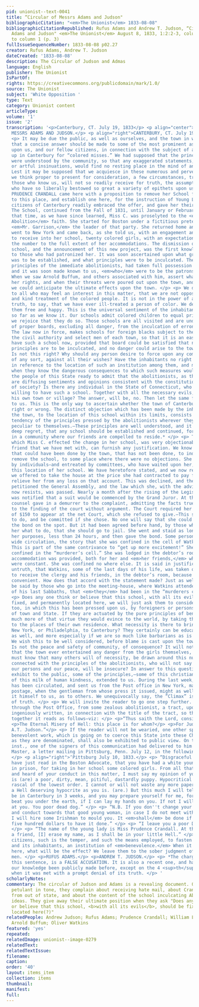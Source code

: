 ```yaml
---
pid: unionist--text-0041
title: “Circular of Messrs Adams and Judson"
bibliographicCitation: "<em>The Unionist</em> 1833-08-08"
bibliographicCitationRepublished: Rufus Adams and Andrew T. Judson, “Circular of Messrs
  Adams and Judson" <em>The Unionist</em> August 8, 1833, 1:2:2-3, column 5 (p. 2)
  to column 1 (p. 3)
fullIssueSequenceNumber: 1833-08-08 p02.27
creator: Rufus Adams, Andrew T. Judson
dateCreated: '1833-08-08'
description: The Circular of Judson and Admas
language: English
publisher: The Unionist
IsPartOf: 
rights: https://creativecommons.org/publicdomain/mark/1.0/
source: The Unionist
subject: 'White Opposition '
type: Text
category: Unionist content
articleType: 
volume: '1'
issue: '2'
transcription: '<p>Canterbury, CT. July 19, 1833</p> <p align="center">CIRCULAR OF
  MESSRS ADAMS AND JUDSON.</p> <p align="right">CANTERBURY, CT. July 19, 1833</p>
  <p> It may be due the public, as well as ourselves, and the town in which we reside,
  that a concise answer should be made to some of the most prominent aspersions cast
  upon us, and our fellow citizens, in connection with the subject of a school set
  up in Canterbury for “colored misses.” We had supposed that the principal facts
  were understood by the community, so that any exaggerated statements, false accusations,
  or artful insinuations, would find no resting place in the mind of any honest man.
  Lest it may be supposed that we acquiesce in these numerous and perverted statements,
  we think proper to present for consideration, a few circumstances, trusting that
  those who know us, will not so readily receive for truth, the assumptions of those
  who have so liberally bestowed so great a variety of epithets upon us. </p> <p>
  PRUDENCE CRANDALL came here with a proposition to remove her School from Plainfield
  to this place, and establish one here, for the instruction of Young Ladies. The
  citizens of Canterbury readily embraced the offer, and gave her their patronage.
  The School, continued from the Fall of 1831, until January or February, 1833. At
  that time, as we have since learned, Miss C. was proselyted to the <em>immediate
  Abolition</em> faith. She started for Boston under a fictitious pretence, and saw
  <em>Mr. Garrison,</em> the leader of that party. She returned home and immediately
  went to New York and came back, as she told us, with an engagement and under a contract,
  to receive into her school, twenty colored girls, with an expectation of increasing
  the number to the full extent of her accommodations. The dismission of her former
  school, and the announcement of this new project, was the first knowledge given
  to those who had patronized her. It was soon ascertained upon what ground the school
  was to be established, and what principles were to be inculcated. The levelling
  principles of the immediate abolitionists, had taken full possession of her mind,
  and it was soon made known to us, <em>who</em> were to be the patrons of the school.
  When we saw Arnold Buffum, and others associated with him, assert what they denominated
  her rights, and when their threats were poured out upon the town, and all its inhabitants,
  we could anticipate the ultimate effects upon the town. </p> <p> We distinctly state
  to all who may feel an interest in this matter, that we are not opposed to the education
  and kind treatment of the colored people. It is not in the power of any man, in
  truth, to say, that we have ever ill-treated a person of color. We desire to see
  them free and happy. This is the universal sentiment of the inhabitants of the town,
  so far as we know it. Our schools admit colored children to equal privileges, and
  we rejoice that they do so. Those schools are all visited and are under the superintendence
  of proper boards, excluding all danger, from the inculcation of erroneous principles.
  The law now in force, makes schools for foreign blacks subject to the assent of
  the civil authority and select men of each town, so that it is an easy matter to
  have such a school now, provided that board could be satisfied that no pernicious
  principles are to be inculcated, and no danger could arise to the town or state.
  Is not this right? Why should any person desire to force upon any community, a school
  of any sort, against all their wishes? Have the inhabitants no right to be heard
  in reference to the location of such an institution among them, and more especially
  when they know the dangerous consequences to which such measures would tend? Are
  the people of this State ready to admit that the abolitionists, as they are called,
  are diffusing sentiments and opinions consistent with the constitution and the peace
  of society? Is there any individual in the State of Connecticut, who would feel
  willing to have such a school. Together with all the necessary evils, situated within
  his own town or village? The answer, will be, no. Then let the same feeling be extended
  to us. This is the only way to ascertain whether the town of Canterbury has done
  right or wrong. The distinct objection which has been made by the inhabitants of
  the town, to the location of this school within its limits, consists in the dangerous
  tendency of the principles pressed by the abolitionists wherever they go, in language
  peculiar to themselves.—These principles are well understood, and it would be with
  deep regret, that any school should be established and continued, for their advancement,
  in a community where our friends are compelled to reside.* </p> <p> The manner in
  which Miss C. effected the change in her school, was very objectionable, and no
  friend that we have met with, can furnish any justification. We know of nothing
  that could have been done by the town, that has not been done, to induce her to
  remove the school, to some place where there were no objections. She has been urged
  by individuals—and entreated by committees, who have waited upon her, to give up
  this location of her school. We have heretofore stated, and we now repeat it that
  we offered to take the house at the price she had contracted to pay for it, and
  relieve her from any loss on that account. This was declined, and then the town
  petitioned the General Assembly, and the law which she, with the advice of her friends,
  now resists, was passed. Nearly a month after the rising of the Legislature, she
  was notified that a suit would be commenced by the Grand Juror. At the trial, her
  counsel gave in a demurrer to the complaint, admitting the facts true, and submitted
  to the finding of the court without argument. The Court required her to give bonds
  of $150 to appear at the net Court, which she refused to give.—This she had a right
  to do, and be committed if she chose. No one will say that she could not have given
  the bond on the spot. But it had been agreed before hand, by those who directed
  her what to do, that she should go to jail. She went and staid as long as suited
  her purposes, less than 24 hours, and then gave the bond. Some person has put in
  wide circulation, the story that she was confined in the cell of Watkins the murderer.
  This is part of the same contrivance to “get up more excitement!” She never was
  confined in the “murderer’s cell.” She was lodged in the debtor’s room, where every
  accommodation was provided, both for her and <em>her friends,</em> whose visits
  were constant. She was confined no where else. It is said in justification of this
  untruth, that Watkins, some of the last days of his life, was taken out of his cell
  to receive the clergy and his friends, in the debtor’s room, because it was more
  convenient. How does that accord with the statement made? Just as well might it
  be said by those who go into the meeting-house, where Watkins attended meeting some
  of his last Sabbaths, that <em>they</em> had been in the “murderers cell.” </p>
  <p> Does any one think or believe that this school, with all its evils, should be
  fixed, and permanently located here, we will just ask them to consider the manner
  too, in which this has been pressed upon us, by foreigners or persons residing out
  of town and State. If they are actuated by the pure principles of benevolence, how
  much more of that virtue they would evince to the world, by taking the school home
  to the places of their own residence. What necessity is there to bring persons from
  New York, or Philadelphia, to Canterbury? They certainly can be educated there quite
  as well, and more especially if we are so much like barbarians as is pretended.
  We wish this to be well considered, before blame is cast upon the town of Canterbury.
  Is not the peace and safety of community, of consequence? It will not be understood
  that the town ever entertained any danger from the girls themselves, but every person
  must know that many others will of necessity, be drawn around this nucleus, and
  connected with the principles of the abolitionists, who will not say that our habitations,
  our persons and our peace, will be insecure? In answer to this question, we will
  exhibit to the public, some of the principles,—some of this christian benevolence,—some
  of this milk of human kindness, extended to us. During the last week, the <em>“Climax”</em>
  has been circulated, and sent us from the Post office in New York, marked with double
  postage, when the gentleman from whose press it issued, might as well have brought
  it himself to us, as to others. We unequivocally say, the ”Climax” is a wanton perversion
  of truth. </p> <p> We will invite the reader to go one step further. We have received
  through the Post Office, from some zealous abolitionist, a tract, upon which is
  ingeniously written, in connection with the title of the tract, so that when taken
  together it reads as follows—viz: </p> <p>“Thus saith the Lord, consider your way.</p>
  <p>The Eternal Misery of Hell: this place is for whom?</p> <p>For Judge Adams and
  A.T. Judson.”</p> <p> If the reader will not be wearied, one other specimen of this
  benevolent work, which is going on to coerce this State into these Christian measures,
  as they are denominated, shall also be exhibited to public view. On the 18 <sup>th</sup>
  inst., one of the signers of this communication had delivered to him by the Post
  Master, a letter mailing in Pittsburg, Penn. July 12, in the following language:
  </p> <p align="right">‘Pittsburg July 10, 1833.</p> <p> “Disgraceful Scoundrel—I
  have just read in the Boston Advocate, that you have had a white young lady put
  in prison, for taking in her school some colored girls. From all that I have seen
  and heard of your conduct in this matter, I must say my opinion of you is this—You
  is (are) a poor, dirty, mean, pitiful, dastardly puppy. Hypocritical villain, a
  rascal of the lowest order. I cannot or will not waste any more paper with such
  a Hell deserving hypocrite as you is. (are.) But this much I will tell you, I will
  be in Canterbury in 3 weeks, and you may prepare yourself for me, for I mean to
  beat you under the earth, if I can lay my hands on you. If not I will take a shot
  at you. You poor dead dog.” </p> <p> “N.B. If you don''t change your course of life
  and conduct towards that good young woman, in case I do not meet with you myself,
  I will hire some Irishman to mould you. It <em>shall</em> be done if I have to [pay]
  five hundred dollars to have it done.” </p> <p> “I leave you a poor Devil. G.P.”
  </p> <p> “The name of the young lady is Miss Prudence Crandall. At the advice of
  a friend, [I] erase my name, as I shall be in your little Hell.” </p> <p> Fellow
  citizens, such is the temper, and such the means employed, to fasten upon this town,
  and its inhabitants, an institution of <em>benevolence.</em> When it shall be fastened
  here, what will be the effect? We leave them to the sober judgment of reflecting
  men. </p> <p>RUFUS ADAMS.</p> <p>ANDREW T. JUDSON.</p> <p> *The charge implied in
  this sentence, is a FALSE ACCUSATION. It is also a recent one, and has never to
  our knowledge been publicly made before, except on the 4 <sup>th</sup> of July last,
  when it was met with a prompt denial of its truth. </p> '
scholarlyNotes: 
commentary: The circular of Judson and Adams is a revealing document. Outraged and
  petulant in tone, they complain about receiving hate mail, about Crandall's support
  from out of state, and about the content of the school inculcating Abolitionist
  ideas. They give away their ultimate position when they ask "Does any one think
  or believe that this school, <b>with all its evils</b>, should be fixed, and permanently
  located here(?)"
relatedPeople: Andrew Judson; Rufus Adams; Prudence Crandall; William Lloyd Garrison;
  Arnold Buffum; Oliver Watkins
featured: 'yes'
repeated: 
relatedImage: unionist--image-0279
relatedText: 
relatedTextIssue: 
filename: 
caption: 
order: '40'
layout: items_item
collection: items
thumbnail: 
manifest: 
full: 
---
```

